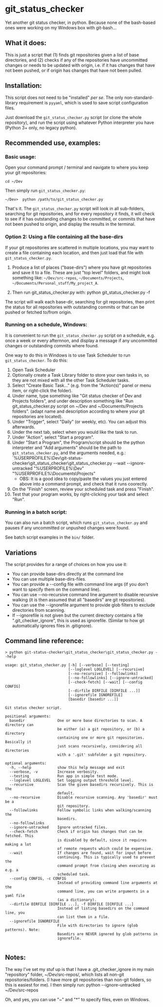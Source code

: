 # git_status_checker
Yet another git status checker, in python. Because none of the bash-based ones were working on my Windows box with git-bash...


## What it does:

This is just a script that
(1) finds git repositories given a list of base directories, and
(2) checks if any of the repositories have uncommitted changes or needs to be updated with origin, i.e. if 
it has changes that have not been pushed, or if origin has changes that have not been pulled.


## Installation:

This script does not need to be "installed" *per se*. 
The only non-standard-library requirement is `pyyaml`, which is used to save script configuration files.

Just download the `git_status_checker.py` script (or clone the whole repository),
and run the script using whatever Python interpreter you have (Python 3+ only, no legacy python).



## Recommended use, examples:


### Basic usage:

Open your command prompt / terminal and navigate to where you keep your git repositories:

```
cd ~/Dev
```

Then simply run `git_status_checker.py`:

```
~/Dev>  python /path/to/git_status_checker.py
```

That's it. The `git_status_checker.py` script will look in all sub-folders, searching for
git repositories, and for every repository it finds, it will check to see if it has outstanding 
changes to be committed, or commits that have not been pushed to origin, 
and display the results in the terminal.


### Option 2: Using a file containing all the base-dirs

If your git repositories are scattered in multiple locations, you may want to create a file
containing each location, and then just load that file with `git_status_checker.py`.

1. Produce a list of places ("base-dirs") where you have git repositories and save it to a file.
   These are just "top level" folders, and might look something like:
    `~/Dev/src-repos`,
    `~/Documents/Projects`,
    `~/Documents/Personal_stuff/My_project_A`.

2. Then run git_status_checker.py with:
    python git_status_checker.py -f <file-with-list-of-basedirs>

The script will walk each base-dir, searching for git repositories, then print the status for all
repositories with outstanding commits or that can be pushed or fetched to/from origin.



### Running on a schedule, Windows:

It is convenient to run the `git_status_checker.py` script on a schedule, 
e.g. once a week or every afternnon,
and display a message if any uncommitted changes or outstanding commits where found.

One way to do this in Windows is to use Task Scheduler to run `git_status_checker`. 
To do this:

1. Open Task Scheduler 
2. Optionally create a Task Library folder to store your own tasks in, 
so they are not mixed with all the other Task Scheduler tasks.
3. Select "Create Basic Task..." (e.g. from the "Action(s)" panel or menu item, or right-click the folder).
4. Under name, type something like "Git status checker of Dev and Projects folders", 
   and under description something like "Run git_status_checker.py script on ~/Dev and ~/Documents/Projects folders".
   (adapt name and description according to where your git repositories are located).
5. Under "Trigger", select "Daily" (or weekly, etc). You can adjust this afterwards.
6. Under the next tab, select when you would like the task to run.
7. Under "Action", select "Start a program".
8. Under "Start a Program", the Program/script should be the python interpreter
   and "Add arguments" should be the path to `git_status_checker.py`, and the arguments needed, e.g.:
   `%USERPROFILE%\Dev\git-status-checker\git_status_checker\git_status_checker.py --wait --ignore-untracked "%USERPROFILE%\Dev" "%USERPROFILE%\Documents\Projects"
    * OBS: It is a good idea to copy/paste the values you just entered above into a command prompt,
      and check that it runs coorectly.
9. On the "Finish" screen, review your scheduled task and press "Finish".
10. Test that your program works, by right-clicking your task and select "Run".
 

 



### Running in a batch script:

You can also run a batch script, 
which runs `git_status_checker.py` and pauses if any uncommitted or unpushed changes were found.

See batch script examples in the `bin/` folder.



## Variations

The script provides for a range of choices on how you use it:
* You can provide base-dirs directly at the command line
* You can use multiple base-dirs-files.
* You can provide a --config file with command line args (if you don't want to specify them on the command line).
* You can use --no-recursive command line argument to disable recursive walking (it is then assumed that all "basedirs" are git repositories).
* You can use the --ignorefile argument to provide glob filters to exclude directories from scanning.
* If --ignorefile is not given but the current directory contains a file ".git_checker_ignore", this is used as ignorefile. (Similar to how git automatically ignores files in .gitignore).


## Command line reference:

```
> python git-status-checker\git_status_checker\git_status_checker.py --help

usage: git_status_checker.py [-h] [--verbose] [--testing]
                             [--loglevel LOGLEVEL] [--recursive]
                             [--no-recursive] [--followlinks]
                             [--no-followlinks] [--ignore-untracked]
                             [--check-fetch] [--wait] [--config CONFIG]
                             [--dirfile DIRFILE [DIRFILE ...]]
                             [--ignorefile IGNOREFILE]
                             [basedir [basedir ...]]

Git status checker script.

positional arguments:
  basedir               One or more base directories to scan. A directory can
                        be either (a) a git repository, or (b) a directory
                        containing one or more git repositories. Basically it
                        just scans recursively, considering all directories
                        with a '.git' subfolder a git repository.

optional arguments:
  -h, --help            show this help message and exit
  --verbose, -v         Increase verbosity.
  --testing             Run app in simple test mode.
  --loglevel LOGLEVEL   Set logging output threshold level.
  --recursive           Scan the given basedirs recursively. This is the
                        default.
  --no-recursive        Disable recursive scanning. Any 'basedir' must be a
                        git repository.
  --followlinks         Follow symbolic links when walking/scanning the
                        basedirs.
  --no-followlinks
  --ignore-untracked    Ignore untracked files.
  --check-fetch         Check if origin has changes that can be fetched. This
                        is disabled by default, since it requires making a lot
                        of remote requests which could be expensive.
  --wait                If changes are found, wait for input before
                        continuing. This is typically used to prevent the
                        command prompt from closing when executing as e.g. a
                        scheduled task.
  --config CONFIG, -c CONFIG
                        Instead of providing command line arguments at the
                        command line, you can write arguments in a yaml file
                        (as a dictionary).
  --dirfile DIRFILE [DIRFILE ...], -f DIRFILE [DIRFILE ...]
                        Instead of listing basedirs on the command line, you
                        can list them in a file.
  --ignorefile IGNOREFILE
                        File with directories to ignore (glob patterns). Note:
                        Basedirs are NEVER ignored by glob patterns in
                        ignorefile.


```



## Notes:

The way I've set my stuf up is that I have a .git_checker_ignore in my main "repository" folder, ~/Dev/src-repos/, which lists all
non-git repositories/folders. (I have more git repositories than non-git folders, so this is easiest for me).
I then simply run:
    python <path to git_status_checker.py> --ignore-untracked ~/Dev/src-repos

Oh, and yes, you can use "~" and "*" to specify files, even on Windows.
